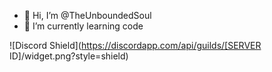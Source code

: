 - 👋 Hi, I’m @TheUnboundedSoul
- 🌱 I’m currently learning code

![Discord Shield](https://discordapp.com/api/guilds/[SERVER ID]/widget.png?style=shield)

<!---
TheUnboundedSoul/TheUnboundedSoul is a ✨ special ✨ repository because its `README.md` (this file) appears on your GitHub profile.
You can click the Preview link to take a look at your changes.
--->
